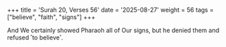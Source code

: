 +++
title = 'Surah 20, Verses 56'
date = '2025-08-27'
weight = 56
tags = ["believe", "faith", "signs"]
+++

And We certainly showed Pharaoh all of Our signs, but he denied them and refused ˹to believe˺.